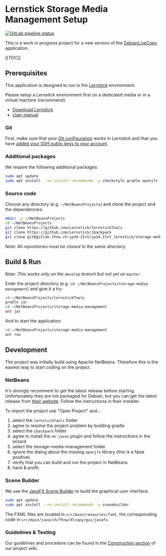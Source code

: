# Lernstick Storage Media Management Setup

[![GitLab pipeline status](https://gitlab.fhnw.ch/%{project_path}/badges/%{default_branch}/pipeline.svg)](https://gitlab.fhnw.ch/%{project_path}/-/commits/%{default_branch})

This is a work in progress project for a new version of the [DebianLiveCopy](https://github.com/Lernstick/DebianLiveCopy) application.

[[_TOC_]]

## Prerequisites

This application is designed to run in the [Lernstick](https://lernstick.ch/) environment.

Please setup a Lernstick environment first on a dedicated media or in a virtual machine (recommend).

- [Download Lernstick](https://releases.lernstick.ch/)
- [User manual](https://lernstick-doc.readthedocs.io/)


### Git

First, make sure that your [Git configuration](https://git-scm.com/book/en/v2/Getting-Started-First-Time-Git-Setup) works in Lernstick and that you have [added your SSH public keys to your account](https://docs.gitlab.com/ce/ssh/#add-an-ssh-key-to-your-gitlab-account).

### Additional packages

We require the following additional packages:

```sh
sudo apt update
sudo apt install --no-install-recommends -y checkstyle gradle openjfx
```

### Source code

Choose any directory (e.g. `~/NetBeansProjects`) and clone the project and the dependencies:

```sh
mkdir -p ~/NetBeansProjects
cd ~/NetBeansProjects
git clone https://github.com/Lernstick/lernstickTools
git clone https://github.com/Lernstick/jbackpack
git clone git@gitlab.fhnw.ch:ip34-21vt/ip34-21vt_lernstick/storage-media-management.git
```

_Note: All repositories must be cloned to the same directory._

## Build & Run

_Note: This works only on the `develop` branch but not yet on `master`._

Enter the project directory (e.g. `cd ~/NetBeansProjects/storage-media-management`) and give it a try:

```sh
cd ~/NetBeansProjects/lernstickTools
gradle jar
cd ~/NetBeansProjects/storage-media-management
ant jar
```

And to start the application:

```sh
cd ~/NetBeansProjects/storage-media-management
ant run
```

## Development

The project was initially build using Apache NetBeans. Therefore this is the easiest way to start coding on the project.

### NetBeans

It's strongly recomment to get the latest release before starting. Unfortunately they are not packaged for Debian, but you can get the latest release from [their website](https://netbeans.apache.org/download/). Follow the instructions in their installer.

To import the project use "Open Project" and...

1. select the `lernstickTools` folder
2. agree to resolve the project problem by building gradle
3. select the `jbackpack` folder
4. agree to install the `nb-javac` plugin and follow the instructions in the wizard
5. select the storage-media-management folder
6. ignore the dialog about the missing `openjfx` library (this is a false positive)
7. verify that you can build and run the project in NetBeans
8. hack & profit.

### Scene Builder

We use the [JavaFX Scene Builder](https://gluonhq.com/products/scene-builder/) to build the graphical user interface.

```sh
sudo apt update
sudo apt install --no-install-recommends -y scenebuilder
```

The FXML files are located in `src/main/resources/fxml`, the corresponding code in `src/main/java/ch/fhnw/dlcopy/gui/javafx`.

### Guidelines & Testing

Our guidelines and procedure can be found in the [Construction section](https://www.cs.technik.fhnw.ch/confluence20/display/VT342105/Construction) of our project wiki.
